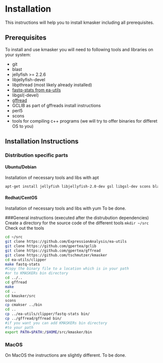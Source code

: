 # Installation
This instructions will help you to install kmasker including all prerequisites.
## Prerequisites
  To install and use kmasker you will need to following tools and libraries on your system:
- git
- blast
- jellyfish >= 2.2.6
- libjellyfish-devel
- libpthread (most likely already installed)
- [fastq-stats from ea-utils](https://github.com/ExpressionAnalysis/ea-utils/blob/wiki/Compiling.md) 
- libgsl(-devel)
- [gffread](https://github.com/gpertea/gffread) 
- GCLIB as part of gffreads install instructions
- perl5
- scons
- tools for compiling c++ programs 
(we will try to offer binaries for differet OS to you)
## Installation Instructions
### Distribution specific parts
#### Ubuntu/Debian
 Installation of necessary tools and libs with apt
```bash
apt-get install jellyfish libjellyfish-2.0-dev gsl libgsl-dev scons blast2 build-essential
```

#### Redhat/CentOS
Installation of necessary tools and libs with yum
To be done. 

###General instructions (executed after the distrubution dependencies)
Create a directory for the source code of the different tools
`mkdir ~/src`
Check out the tools
```bash
cd ~/src
git clone https://github.com/ExpressionAnalysis/ea-utils
git clone https://github.com/gpertea/gclib
git clone https://github.com/gpertea/gffread
git clone https://github.com/tschmutzer/kmasker
cd ea-utils/clipper
make fastq-stats
#Copy the binary file to a location which is in your path
#or to KMASKERs bin directory
cd ../..
cd gffread
make
cd ..
cd kmasker/src
scons
cp cmakser ../bin
cd ..
cp ../ea-utils/clipper/fastq-stats bin/
cp ../gffread/gffread bin/
#if you want you can add KMASKERs bin directory
#to your path
export PATH=$PATH:/$HOME/src/kmasker/bin
```
### MacOS
On MacOS the instructions are slightly different.
To be done.